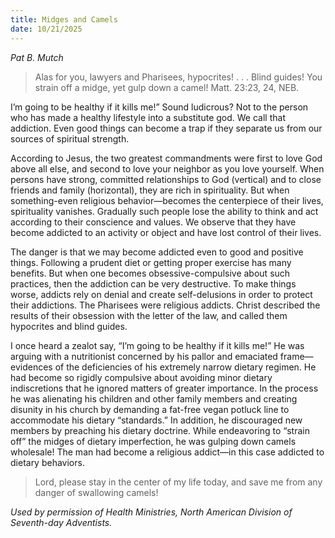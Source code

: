 ```yaml
---
title: Midges and Camels
date: 10/21/2025
---
```


_Pat B. Mutch_

> <p></p>
> Alas for you, lawyers and Pharisees, hypocrites! . . . Blind guides! You strain off a midge, yet gulp down a camel! Matt. 23:23, 24, NEB.

I’m going to be healthy if it kills me!” Sound ludicrous? Not to the person who has made a healthy lifestyle into a substitute god. We call that addiction. Even good things can become a trap if they separate us from our sources of spiritual strength.

According to Jesus, the two greatest commandments were first to love God above all else, and second to love your neighbor as you love yourself. When persons have strong, committed relationships to God (vertical) and to close friends and family (horizontal), they are rich in spirituality. But when something-even religious behavior—becomes the centerpiece of their lives, spirituality vanishes. Gradually such people lose the ability to think and act according to their conscience and values. We observe that they have become addicted to an activity or object and have lost control of their lives.

The danger is that we may become addicted even to good and positive things. Following a prudent diet or getting proper exercise has many benefits. But when one becomes obsessive-compulsive about such practices, then the addiction can be very destructive. To make things worse, addicts rely on denial and create self-delusions in order to protect their addictions. The Pharisees were religious addicts. Christ described the results of their obsession with the letter of the law, and called them hypocrites and blind guides.

I once heard a zealot say, “I’m going to be healthy if it kills me!” He was arguing with a nutritionist concerned by his pallor and emaciated frame—evidences of the deficiencies of his extremely narrow dietary regimen. He had become so rigidly compulsive about avoiding minor dietary indiscretions that he ignored matters of greater importance. In the process he was alienating his children and other family members and creating disunity in his church by demanding a fat-free vegan potluck line to accommodate his dietary “standards.” In addition, he discouraged new members by preaching his dietary doctrine. While endeavoring to “strain off” the midges of dietary imperfection, he was gulping down camels wholesale! The man had become a religious addict—in this case addicted to dietary behaviors.

> <callout></callout>
> Lord, please stay in the center of my life today, and save me from any danger of swallowing camels!

_Used by permission of Health Ministries, North American Division of Seventh-day Adventists._